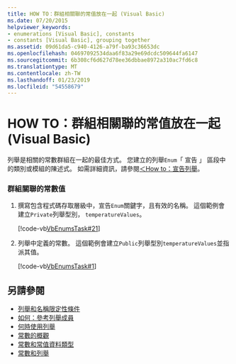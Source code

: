 ```yaml
---
title: HOW TO：群組相關聯的常值放在一起 (Visual Basic)
ms.date: 07/20/2015
helpviewer_keywords:
- enumerations [Visual Basic], constants
- constants [Visual Basic], grouping together
ms.assetid: 09d61da5-c940-4126-a79f-ba93c36653dc
ms.openlocfilehash: 04697092534daa6f83a29e69dcdc509644fa6147
ms.sourcegitcommit: 6b308cf6d627d78ee36dbbae8972a310ac7fd6c8
ms.translationtype: MT
ms.contentlocale: zh-TW
ms.lasthandoff: 01/23/2019
ms.locfileid: "54558679"
---
```

# <a name="how-to-group-related-constant-values-together-visual-basic"></a>HOW TO：群組相關聯的常值放在一起 (Visual Basic)
列舉是相關的常數群組在一起的最佳方式。 您建立的列舉`Enum`「 宣告 」 區段中的類別或模組的陳述式。 如需詳細資訊，請參閱[＜How to：宣告列舉](../../../../visual-basic/programming-guide/language-features/constants-enums/how-to-declare-enumerations.md)。  
  
### <a name="to-group-related-constant-values"></a>群組關聯的常數值  
  
1.  撰寫包含程式碼存取層級中，宣告`Enum`關鍵字，且有效的名稱。 這個範例會建立`Private`列舉型別， `temperatureValues`。  
  
     [!code-vb[VbEnumsTask#21](../../../../visual-basic/language-reference/statements/codesnippet/VisualBasic/how-to-group-related-constant-values-together_1.vb)]  
  
2.  列舉中定義的常數。 這個範例會建立`Public`列舉型別`temperatureValues`並指派其值。  
  
     [!code-vb[VbEnumsTask#1](../../../../visual-basic/language-reference/statements/codesnippet/VisualBasic/how-to-group-related-constant-values-together_2.vb)]  
  
## <a name="see-also"></a>另請參閱
- [列舉和名稱限定性條件](../../../../visual-basic/programming-guide/language-features/constants-enums/enumerations-and-name-qualification.md)
- [如何：參考列舉成員](../../../../visual-basic/programming-guide/language-features/constants-enums/how-to-refer-to-an-enumeration-member.md)
- [何時使用列舉](../../../../visual-basic/programming-guide/language-features/constants-enums/when-to-use-an-enumeration.md)
- [常數的概觀](../../../../visual-basic/programming-guide/language-features/constants-enums/constants-overview.md)
- [常數和常值資料類型](../../../../visual-basic/programming-guide/language-features/constants-enums/constant-and-literal-data-types.md)
- [常數和列舉](../../../../visual-basic/language-reference/constants-and-enumerations.md)

